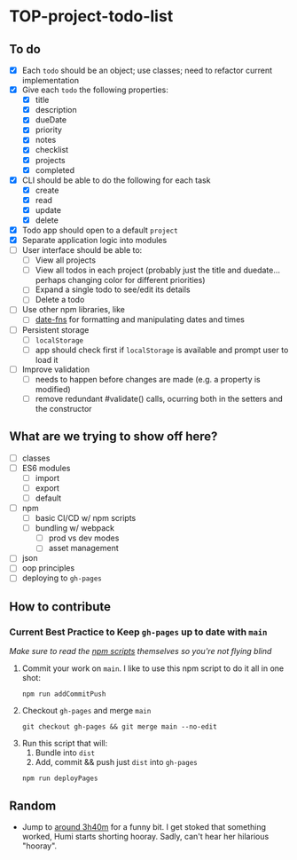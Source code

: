 # TOP-project-todo-list

## To do

- [x] Each `todo` should be an object; use classes; need to refactor current implementation
- [x] Give each `todo` the following properties:
  - [x] title
  - [x] description
  - [x] dueDate
  - [x] priority
  - [x] notes
  - [x] checklist
  - [x] projects
  - [x] completed
- [x] CLI should be able to do the following for each task
  - [x] create
  - [x] read
  - [x] update
  - [x] delete
- [x] Todo app should open to a default `project`
- [x] Separate application logic into modules
- [ ] User interface should be able to:
  - [ ] View all projects
  - [ ] View all todos in each project (probably just the title and duedate… perhaps changing color for different priorities)
  - [ ] Expand a single todo to see/edit its details
  - [ ] Delete a todo
- [ ] Use other npm libraries, like
  - [ ] [date-fns](https://github.com/date-fns/date-fns) for formatting and manipulating dates and times
- [ ] Persistent storage
  - [ ] `localStorage`
  - [ ] app should check first if `localStorage` is available and prompt user to load it
- [ ] Improve validation
  - [ ] needs to happen before changes are made (e.g. a property is modified)
  - [ ] remove redundant #validate() calls, ocurring both in the setters and the constructor

## What are we trying to show off here?

- [ ] classes
- [ ] ES6 modules
  - [ ] import
  - [ ] export
  - [ ] default
- [ ] npm
  - [ ] basic CI/CD w/ npm scripts
  - [ ] bundling w/ webpack
    - [ ] prod vs dev modes
    - [ ] asset management
- [ ] json
- [ ] oop principles
- [ ] deploying to `gh-pages`

## How to contribute

### Current Best Practice to Keep `gh-pages` up to date with `main`

_Make sure to read the [npm scripts](https://github.com/SupraSensum/TOP-project-restaurant-menu/blob/main/package.json) themselves so you're not flying blind_

1. Commit your work on `main`. I like to use this npm script to do it all in one shot:
    ```
    npm run addCommitPush
    ```
1. Checkout `gh-pages` and merge `main`
    ```
    git checkout gh-pages && git merge main --no-edit
    ```
1. Run this script that will:
    1. Bundle into `dist`
    1. Add, commit && push just `dist` into `gh-pages`
    ```
    npm run deployPages
    ```

## Random
- Jump to [around 3h40m](https://youtube.com/live/MtU0hqes5do?feature=share) for a funny bit. I get stoked that something worked, Humi starts shorting hooray. Sadly, can't hear her hilarious "hooray".